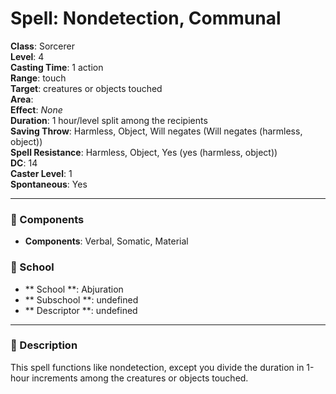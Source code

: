 
# Spell: Nondetection, Communal
**Class**: Sorcerer  
**Level**: 4  
**Casting Time**: 1 action  
**Range**: touch  
**Target**: creatures or objects touched  
**Area**:   
**Effect**: _None_  
**Duration**: 1 hour/level split among the recipients  
**Saving Throw**: Harmless, Object, Will negates (Will negates (harmless, object))  
**Spell Resistance**: Harmless, Object, Yes (yes (harmless, object))  
**DC**: 14  
**Caster Level**: 1  
**Spontaneous**: Yes

---

### 🔮 Components
- **Components**: Verbal, Somatic, Material

### 🏫 School
- ** School **: Abjuration
- ** Subschool **: undefined
- ** Descriptor **: undefined
---

### 📜 Description
This spell functions like nondetection, except you divide the duration in 1-hour increments among the creatures or objects touched.
